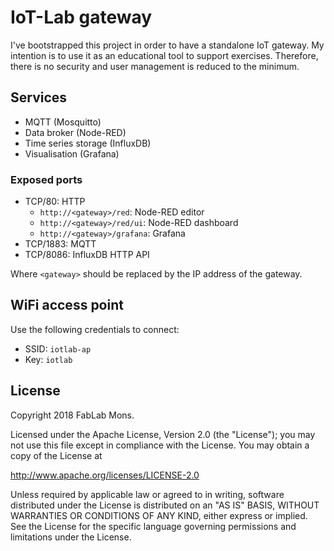 # IoT-Lab gateway

I've bootstrapped this project in order to have a standalone IoT gateway.
My intention is to use it as an educational tool to support exercises.
Therefore, there is no security and user management is reduced to the minimum.

## Services

* MQTT (Mosquitto)
* Data broker (Node-RED)
* Time series storage (InfluxDB)
* Visualisation (Grafana)

### Exposed ports

* TCP/80: HTTP
  * `http://<gateway>/red`: Node-RED editor
  * `http://<gateway>/red/ui`: Node-RED dashboard
  * `http://<gateway>/grafana`: Grafana
* TCP/1883: MQTT
* TCP/8086: InfluxDB HTTP API

Where `<gateway>` should be replaced by the IP address of the gateway.

## WiFi access point

Use the following credentials to connect:

* SSID: `iotlab-ap`
* Key: `iotlab`

## License

Copyright 2018 FabLab Mons.

Licensed under the Apache License, Version 2.0 (the "License"); you may not use this file except in compliance with the License. You may obtain a copy of the License at

<http://www.apache.org/licenses/LICENSE-2.0>

Unless required by applicable law or agreed to in writing, software distributed under the License is distributed on an "AS IS" BASIS, WITHOUT WARRANTIES OR CONDITIONS OF ANY KIND, either express or implied. See the License for the specific language governing permissions and limitations under the License.
